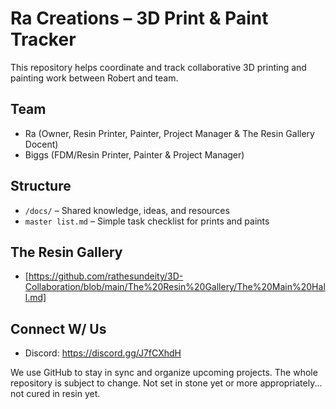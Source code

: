 # Ra Creations – 3D Print & Paint Tracker

This repository helps coordinate and track collaborative 3D printing and painting work between Robert and team.

## Team
- Ra (Owner, Resin Printer, Painter, Project Manager & The Resin Gallery Docent)
- Biggs (FDM/Resin Printer, Painter & Project Manager)

## Structure
- `/docs/` – Shared knowledge, ideas, and resources
- `master list.md` – Simple task checklist for prints and paints

## The Resin Gallery
- <The Main Hall> [https://github.com/rathesundeity/3D-Collaboration/blob/main/The%20Resin%20Gallery/The%20Main%20Hall.md]

## Connect W/ Us
- Discord: https://discord.gg/J7fCXhdH

We use GitHub to stay in sync and organize upcoming projects.
The whole repository is subject to change. Not set in stone yet or more appropriately... not cured in resin yet.

